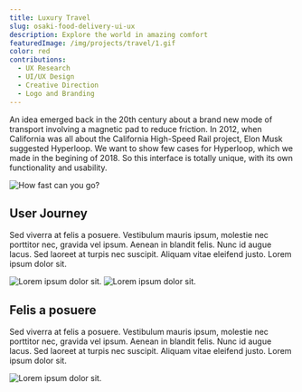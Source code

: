 ```yaml
---
title: Luxury Travel
slug: osaki-food-delivery-ui-ux
description: Explore the world in amazing comfort
featuredImage: /img/projects/travel/1.gif
color: red
contributions:
  - UX Research
  - UI/UX Design
  - Creative Direction
  - Logo and Branding
---
```


An idea emerged back in the 20th century about a brand new mode of transport involving a magnetic pad to reduce friction. In 2012, when California was all about the California High-Speed Rail project, Elon Musk suggested Hyperloop. We want to show few cases for Hyperloop, which we made in the begining of 2018. So this interface is totally unique, with its own functionality and usability.

![How fast can you go?](/img/projects/travel/1.gif)

## User Journey
Sed viverra at felis a posuere. Vestibulum mauris ipsum, molestie nec porttitor nec, gravida vel ipsum. Aenean in blandit felis. Nunc id augue lacus. Sed laoreet at turpis nec suscipit. Aliquam vitae eleifend justo. Lorem ipsum dolor sit.

![Lorem ipsum dolor sit.](/img/projects/travel/2.gif)
![Lorem ipsum dolor sit.](/img/projects/travel/3.gif)


## Felis a posuere
Sed viverra at felis a posuere. Vestibulum mauris ipsum, molestie nec porttitor nec, gravida vel ipsum. Aenean in blandit felis. Nunc id augue lacus. Sed laoreet at turpis nec suscipit. Aliquam vitae eleifend justo. Lorem ipsum dolor sit.

![Lorem ipsum dolor sit.](/img/projects/travel/4.gif)
